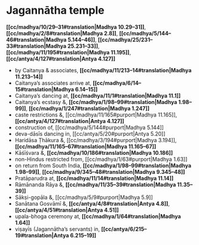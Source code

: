 # Jagannātha temple

**[[cc/madhya/10/29–31#translation|Madhya 10.29–31]]**, **[[cc/madhya/2/8#translation|Madhya 2.8]]**, **[[cc/madhya/5/144–46#translation|Madhya 5.144–46]]**, **[[cc/madhya/25/231–33#translation|Madhya 25.231–33]]**, **[[cc/madhya/11/195#translation|Madhya 11.195]]**, **[[cc/antya/4/127#translation|Antya 4.127]]**

* by Caitanya & associates, **[[cc/madhya/11/213–14#translation|Madhya 11.213–14]]**
* Caitanya’s associates arrive at, **[[cc/madhya/6/14–15#translation|Madhya 6.14–15]]**
* Caitanya’s dancing at, **[[cc/madhya/11/1#translation|Madhya 11.1]]**
* Caitanya’s ecstasy &, **[[cc/madhya/1/98–99#translation|Madhya 1.98–99]]**, **[[cc/madhya/1/247#translation|Madhya 1.247]]**
* caste restrictions &, [[cc/madhya/11/165#purport|Madhya 11.165]], **[[cc/antya/4/127#translation|Antya 4.127]]**
* construction of, [[cc/madhya/5/144#purport|Madhya 5.144]]
* deva-dāsīs dancing in, [[cc/antya/5/20#purport|Antya 5.20]]
* Haridāsa Ṭhākura &, [[cc/madhya/3/194#purport|Madhya 3.194]], **[[cc/madhya/11/165–67#translation|Madhya 11.165–67]]**
* Kāśīśvara &, **[[cc/madhya/10/186#translation|Madhya 10.186]]**
* non-Hindus restricted from, [[cc/madhya/1/63#purport|Madhya 1.63]]
* on return from South India, **[[cc/madhya/1/98–99#translation|Madhya 1.98–99]]**, **[[cc/madhya/9/345–48#translation|Madhya 9.345–48]]**
* Pratāparudra at, **[[cc/madhya/11/14#translation|Madhya 11.14]]**
* Rāmānanda Rāya &, **[[cc/madhya/11/35–39#translation|Madhya 11.35–39]]**
* Sākṣi-gopāla &, [[cc/madhya/5/9#purport|Madhya 5.9]]
* Sanātana Gosvāmī &, **[[cc/antya/4/8#translation|Antya 4.8]]**, **[[cc/antya/4/51#translation|Antya 4.51]]**
* upala-bhoga ceremony at, **[[cc/madhya/1/64#translation|Madhya 1.64]]**
* viṣayīs (Jagannātha’s servants) in, **[[cc/antya/6/215–19#translation|Antya 6.215–19]]**
